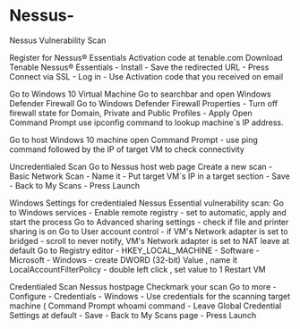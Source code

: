 # Nessus-
Nessus Vulnerability Scan

Register for Nessus® Essentials Activation code at tenable.com
Download Tenable Nessus® Essentials  - Install - Save the redirected URL - Press Connect via SSL - Log in - Use Activation code that you received on email 

Go to Windows 10 Virtual Machine 
Go to searchbar and open Windows Defender Firewall
Go to Windows Defender Firewall Properties - Turn off firewall state for Domain, Private and Public Profiles - Apply
Open Command Prompt use ipconfig command to lookup machine`s IP address.  

Go to host Windows 10 machine open Command Prompt - use ping command followed by the IP of target VM to check connectivity 

Uncredentialed Scan
Go to Nessus host web page 
Create a new scan - Basic Network Scan - Name it - Put target VM`s IP in a target section - Save - Back to My Scans - Press  Launch 

Windows Settings for credentialed Nessus Essential vulnerability scan:
Go to Windows services - Enable remote registry - set to automatic, apply and start the process 
Go to Advanced sharing settings - check if file and printer sharing is on
Go to User account control - if VM's Network adapter is set to bridged - scroll to never notify, VM's Network adapter is set to NAT leave at default
Go to Registry editor - HKEY_LOCAL_MACHINE - Software - Microsoft - Windows - create DWORD (32-bit) Value , name it LocalAccountFilterPolicy - double left click , set value to 1 
Restart VM

Credentialed Scan 
Nessus hostpage
Checkmark your scan 
Go to more - Configure - Credentials - Windows - Use credentials for the scanning target machine ( Command Prompt whoami command - Leave Global Credential Settings at default - Save - Back to My Scans page - Press Launch 
